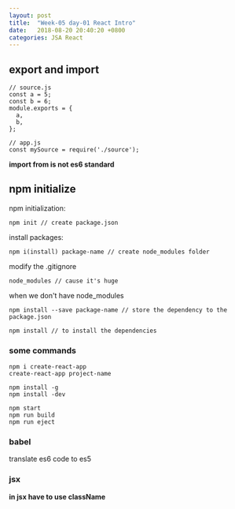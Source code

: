```yaml
---
layout: post
title:  "Week-05 day-01 React Intro"
date:   2018-08-20 20:40:20 +0800
categories: JSA React
---
```


## export and import
```
// source.js
const a = 5;
const b = 6;
module.exports = {
  a,
  b,
};

// app.js
const mySource = require('./source');
```

**import from is not es6 standard**

## npm initialize

npm initialization: 

```npm init // create package.json```

install packages:

```npm i(install) package-name // create node_modules folder```

modify the .gitignore

```node_modules // cause it's huge```

when we don't have node_modules

```npm install --save package-name // store the dependency to the package.json```

```npm install // to install the dependencies```


### some commands
```
npm i create-react-app
create-react-app project-name

npm install -g
npm install -dev

npm start
npm run build
npm run eject
```

### babel
translate es6 code to es5


### jsx
**in jsx have to use className**


